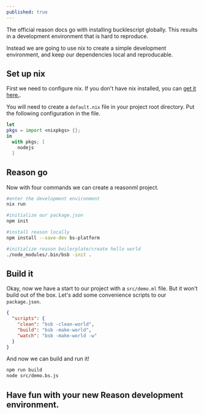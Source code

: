 ```yaml
---
published: true
---
```

The official reason docs go with installing bucklescript globally. This results in a development environment that is hard to reproduce.

Instead we are going to use nix to create a simple development environment, and keep our dependencies local and reproducable.

## Set up nix
First we need to configure nix. If you don't have nix installed, you can [get it here.](https://nixos.org/nix/).

You will need to create a `default.nix` file in your project root directory. Put the following configuration in the file.

```nix
let
pkgs = import <nixpkgs> {};
in
  with pkgs; [
    nodejs
  ]
```

## Reason go
Now with four commands we can create a reasonml project.
```sh
#enter the development environment
nix run

#initialize our package.json
npm init

#install reason locally
npm install --save-dev bs-platform

#initialize reason boilerplate/create hello world
./node_modules/.bin/bsb -init .
```

## Build it
Okay, now we have a start to our project with a `src/demo.ml` file. But it won't build out of the box. Let's add some convenience scripts to our `package.json`.

```json
{
  "scripts": {
    "clean": "bsb -clean-world",
    "build": "bsb -make-world",
    "watch": "bsb -make-world -w"
  }
}
```

And now we can build and run it!
```sh
npm run build
node src/demo.bs.js
```

## Have fun with your new Reason development environment.